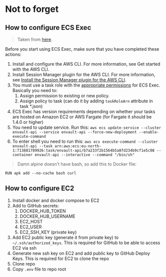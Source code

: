 # Not to forget

## How to configure ECS Exec

> Taken from [here](https://docs.aws.amazon.com/AmazonECS/latest/developerguide/ecs-exec.html#ecs-exec-prerequisites).

Before you start using ECS Exec, make sure that you have completed these actions:

1. Install and configure the AWS CLI. For more information, see Get started with the AWS CLI.
2. Install Session Manager plugin for the AWS CLI. For more information, see [Install the Session Manager plugin for the AWS CLI](https://docs.aws.amazon.com/systems-manager/latest/userguide/session-manager-working-with-install-plugin.html).
3. You must use a task role with the [appropriate permissions](https://docs.aws.amazon.com/AmazonECS/latest/developerguide/task-iam-roles.html#ecs-exec-required-iam-permissions) for ECS Exec. Basically you need to:
   1. Assign permission to existing or new policy.
   2. Assign policy to task (can do it by adding `taskRoleArn` attribute in task *.json)
4. ECS Exec has version requirements depending on whether your tasks are hosted on Amazon EC2 or AWS Fargate (for Fargate it should be 1.4.0 or higher)
5. You need to update service. Run this: `aws ecs update-service --cluster envault-api --service envault-api --force-new-deployment --enable-execute-command`
6. To enter shell you need to run this: `aws ecs execute-command --cluster envault-api --task arn:aws:ecs:eu-north-1:713881789926:task/envault-api/b7a233f2b1564b5a8fd234b9cf1e5c08 --container envault-api --interactive --command "/bin/sh"`
> Damn alpine doesn't have bash, so add this to Docker file:
```
RUN apk add --no-cache bash curl
```
  
## How to configure EC2

1. Install docker and docker compose to EC2
2. Add to GitHub secrets:
   1. DOCKER_HUB_TOKEN
   2. DOCKER_HUB_USERNAME
   3. EC2_HOST
   4. EC2_USER
   5. EC2_SSH_KEY (private key)
3. Add EC2 public key (generate it from private key) to `~/.ssh/authorized_keys`. This is required for GitHub to be able to access EC2 via ssh
4. Generate new ssh key on EC2 and add public key to GitHub Deploy Keys. This is required for EC2 to clone the repo
5. Clone repo
6. Copy `.env` file to repo root
